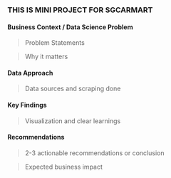 ### THIS IS MINI PROJECT FOR SGCARMART

#### Business Context / Data Science Problem
> Problem Statements

> Why it matters

#### Data Approach
> Data sources and scraping done

#### Key Findings
> Visualization and clear learnings

#### Recommendations
> 2-3 actionable recommendations or conclusion

> Expected business impact


